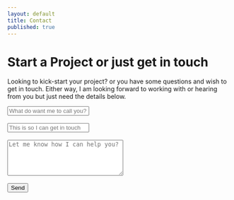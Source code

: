 ```yaml
---
layout: default
title: Contact
published: true
---
```


# Start a Project or just get in touch

Looking to kick-start your project? or you have some questions and wish to get in touch. Either way, I am looking forward to working with or hearing from you but just need the details below.

<form method="POST" action="http://www.formingo.co/submit/7f4bcacb-0020-4b2e-a97d-5210668088af">
  <div><input type="text" name="name" placeholder="What do want me to call you?"></div><br>
  <div><input type="email" name="__replyto" placeholder="This is so I can get in touch"></div><br>
  <div><textarea name="message" placeholder="Let me know how I can help you?" rows="5" cols="30"></textarea></div><br>
  <div><button type="submit">Send</button></div>
  <input type="hidden" name="_redirect" value="/thanks" />
</form>


